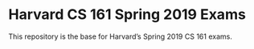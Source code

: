 Harvard CS 161 Spring 2019 Exams
================================

This repository is the base for Harvard’s Spring 2019 CS 161 exams.
